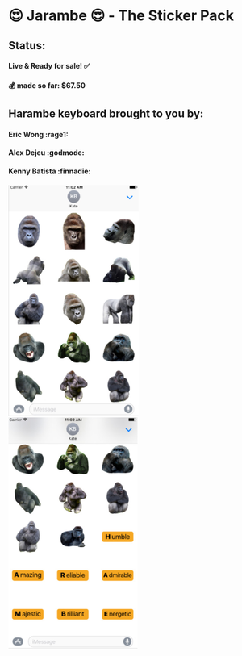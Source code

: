 # :heart_eyes: Jarambe :heart_eyes: - The Sticker Pack 

## Status:
#### Live & Ready for sale! :white_check_mark:
#### :moneybag: made so far: $67.50

## Harambe keyboard brought to you by: 
#### Eric Wong :rage1:
#### Alex Dejeu :godmode:
#### Kenny Batista :finnadie:


![Jarambe 1](https://github.com/kennybatista/Jarambe-TheStickerPack/blob/master/jarambe1.png)
![Jarambe 1](https://github.com/kennybatista/Jarambe-TheStickerPack/blob/master/jarambe2.png)

